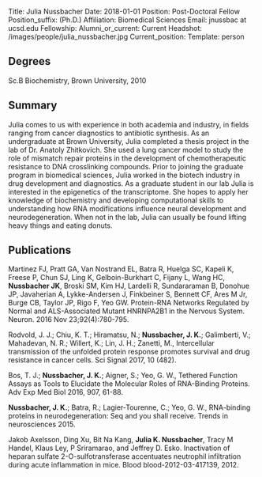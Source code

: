 Title: Julia Nussbacher
Date: 2018-01-01
Position: Post-Doctoral Fellow
Position_suffix: (Ph.D.)
Affiliation: Biomedical Sciences
Email: jnussbac at ucsd.edu
Fellowship:
Alumni_or_current: Current
Headshot: /images/people/julia_nussbacher.jpg
Current_position: 
Template: person

<!-- Status: draft -->

## Degrees

Sc.B Biochemistry, Brown University, 2010<br>

## Summary

Julia comes to us with experience in both academia and industry, in fields ranging from cancer diagnostics to antibiotic synthesis. As an undergraduate at Brown University, Julia completed a thesis project in the lab of Dr. Anatoly Zhitkovich. She used a lung cancer model to study the role of mismatch repair proteins in the development of chemotherapeutic resistance to DNA crosslinking compounds. Prior to joining the graduate program in biomedical sciences, Julia worked in the biotech industry in drug development and diagnostics. As a graduate student in our lab Julia is interested in the epigenetics of the transcriptome. She hopes to apply her knowledge of biochemistry and developing computational skills to understanding how RNA modifications influence neural development and neurodegeneration. When not in the lab, Julia can usually be found lifting heavy things and eating donuts.

## Publications

Martinez FJ, Pratt GA, Van Nostrand EL, Batra R, Huelga SC, Kapeli K, Freese P, Chun SJ, Ling K, Gelboin-Burkhart C, Fijany L, Wang HC, **Nussbacher JK**, Broski 
SM, Kim HJ, Lardelli R, Sundararaman B, Donohue JP, Javaherian A, Lykke-Andersen J, Finkbeiner S, Bennett CF, Ares M Jr, Burge CB, Taylor JP, Rigo F, Yeo GW.
Protein-RNA Networks Regulated by Normal and ALS-Associated Mutant HNRNPA2B1 in the Nervous System. Neuron. 2016 Nov 23;92(4):780-795. 


Rodvold, J. J.; Chiu, K. T.; Hiramatsu, N.; **Nussbacher, J. K.**; Galimberti, V.; Mahadevan, N. R.; Willert, K.; Lin, J. H.; Zanetti, M., Intercellular transmission of the unfolded protein response promotes survival and drug resistance in cancer cells. Sci Signal 2017, 10 (482).

Bos, T. J.; **Nussbacher, J. K.**; Aigner, S.; Yeo, G. W., Tethered Function Assays as Tools to Elucidate the Molecular Roles of RNA-Binding Proteins. Adv Exp Med Biol 2016, 907, 61-88.

**Nussbacher, J. K.**; Batra, R.; Lagier-Tourenne, C.; Yeo, G. W., RNA-binding proteins in neurodegeneration: Seq and you shall receive. Trends in neurosciences 2015.

Jakob Axelsson, Ding Xu, Bit Na Kang, **Julia K. Nussbacher**, Tracy M Handel, Klaus Ley, P Sriramarao, and Jeffrey D. Esko. Inactivation of heparan sulfate 2-O-sulfotransferase accentuates neutrophil infiltration during acute inflammation in mice. Blood blood-2012-03-417139, 2012.
